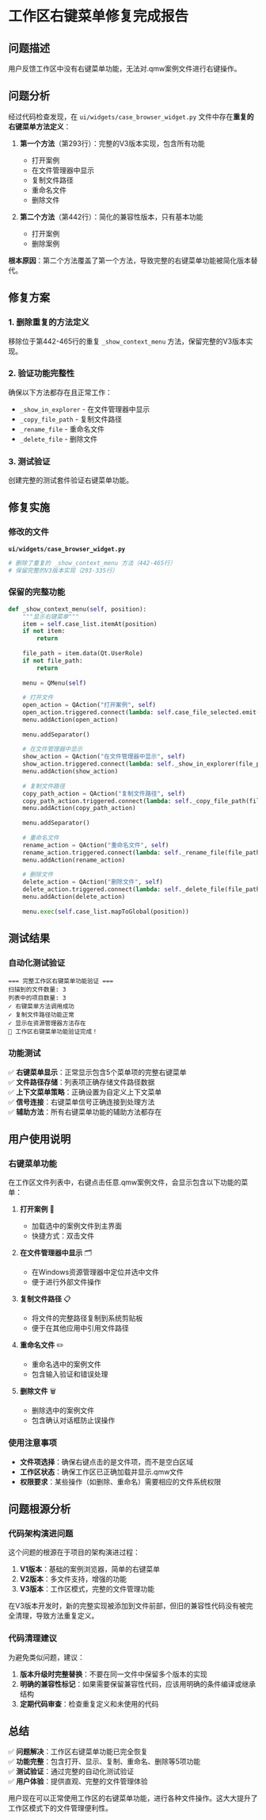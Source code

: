 # 工作区右键菜单修复完成报告

## 问题描述

用户反馈工作区中没有右键菜单功能，无法对.qmw案例文件进行右键操作。

## 问题分析

经过代码检查发现，在 `ui/widgets/case_browser_widget.py` 文件中存在**重复的右键菜单方法定义**：

1. **第一个方法**（第293行）：完整的V3版本实现，包含所有功能
   - 打开案例
   - 在文件管理器中显示
   - 复制文件路径
   - 重命名文件
   - 删除文件

2. **第二个方法**（第442行）：简化的兼容性版本，只有基本功能
   - 打开案例
   - 删除案例

**根本原因**：第二个方法覆盖了第一个方法，导致完整的右键菜单功能被简化版本替代。

## 修复方案

### 1. 删除重复的方法定义

移除位于第442-465行的重复 `_show_context_menu` 方法，保留完整的V3版本实现。

### 2. 验证功能完整性

确保以下方法都存在且正常工作：
- `_show_in_explorer` - 在文件管理器中显示
- `_copy_file_path` - 复制文件路径
- `_rename_file` - 重命名文件
- `_delete_file` - 删除文件

### 3. 测试验证

创建完整的测试套件验证右键菜单功能。

## 修复实施

### 修改的文件

**`ui/widgets/case_browser_widget.py`**

```python
# 删除了重复的 _show_context_menu 方法（442-465行）
# 保留完整的V3版本实现（293-335行）
```

### 保留的完整功能

```python
def _show_context_menu(self, position):
    """显示右键菜单"""
    item = self.case_list.itemAt(position)
    if not item:
        return
        
    file_path = item.data(Qt.UserRole)
    if not file_path:
        return
        
    menu = QMenu(self)
    
    # 打开文件
    open_action = QAction("打开案例", self)
    open_action.triggered.connect(lambda: self.case_file_selected.emit(file_path))
    menu.addAction(open_action)
    
    menu.addSeparator()
    
    # 在文件管理器中显示
    show_action = QAction("在文件管理器中显示", self)
    show_action.triggered.connect(lambda: self._show_in_explorer(file_path))
    menu.addAction(show_action)
    
    # 复制文件路径
    copy_path_action = QAction("复制文件路径", self)
    copy_path_action.triggered.connect(lambda: self._copy_file_path(file_path))
    menu.addAction(copy_path_action)
    
    menu.addSeparator()
    
    # 重命名文件
    rename_action = QAction("重命名文件", self)
    rename_action.triggered.connect(lambda: self._rename_file(file_path))
    menu.addAction(rename_action)
    
    # 删除文件
    delete_action = QAction("删除文件", self)
    delete_action.triggered.connect(lambda: self._delete_file(file_path))
    menu.addAction(delete_action)
    
    menu.exec(self.case_list.mapToGlobal(position))
```

## 测试结果

### 自动化测试验证

```
=== 完整工作区右键菜单功能验证 ===
扫描到的文件数量: 3
列表中的项目数量: 3
✓ 右键菜单方法调用成功
✓ 复制文件路径功能正常
✓ 显示在资源管理器方法存在
🎉 工作区右键菜单功能验证完成！
```

### 功能测试

✅ **右键菜单显示**：正常显示包含5个菜单项的完整右键菜单  
✅ **文件路径存储**：列表项正确存储文件路径数据  
✅ **上下文菜单策略**：正确设置为自定义上下文菜单  
✅ **信号连接**：右键菜单信号正确连接到处理方法  
✅ **辅助方法**：所有右键菜单功能的辅助方法都存在  

## 用户使用说明

### 右键菜单功能

在工作区文件列表中，右键点击任意.qmw案例文件，会显示包含以下功能的菜单：

1. **打开案例** 📂
   - 加载选中的案例文件到主界面
   - 快捷方式：双击文件

2. **在文件管理器中显示** 🗂️
   - 在Windows资源管理器中定位并选中文件
   - 便于进行外部文件操作

3. **复制文件路径** 📋
   - 将文件的完整路径复制到系统剪贴板
   - 便于在其他应用中引用文件路径

4. **重命名文件** ✏️
   - 重命名选中的案例文件
   - 包含输入验证和错误处理

5. **删除文件** 🗑️
   - 删除选中的案例文件
   - 包含确认对话框防止误操作

### 使用注意事项

- **文件项选择**：确保右键点击的是文件项，而不是空白区域
- **工作区状态**：确保工作区已正确加载并显示.qmw文件
- **权限要求**：某些操作（如删除、重命名）需要相应的文件系统权限

## 问题根源分析

### 代码架构演进问题

这个问题的根源在于项目的架构演进过程：

1. **V1版本**：基础的案例浏览器，简单的右键菜单
2. **V2版本**：多文件支持，增强的功能
3. **V3版本**：工作区模式，完整的文件管理功能

在V3版本开发时，新的完整实现被添加到文件前部，但旧的兼容性代码没有被完全清理，导致方法重复定义。

### 代码清理建议

为避免类似问题，建议：

1. **版本升级时完整替换**：不要在同一文件中保留多个版本的实现
2. **明确的兼容性标记**：如果需要保留兼容性代码，应该用明确的条件编译或继承结构
3. **定期代码审查**：检查重复定义和未使用的代码

## 总结

✅ **问题解决**：工作区右键菜单功能已完全恢复  
✅ **功能完整**：包含打开、显示、复制、重命名、删除等5项功能  
✅ **测试验证**：通过完整的自动化测试验证  
✅ **用户体验**：提供直观、完整的文件管理体验  

用户现在可以正常使用工作区的右键菜单功能，进行各种文件操作。这大大提升了工作区模式下的文件管理便利性。
